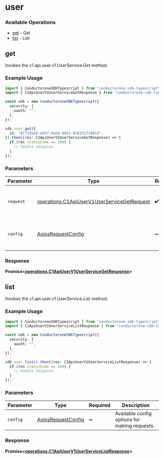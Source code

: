 # user

### Available Operations

* [get](#get) - Get
* [list](#list) - List

## get

Invokes the c1.api.user.v1.UserService.Get method.

### Example Usage

```typescript
import { ConductoroneSDKTypescript } from "conductorone-sdk-typescript";
import { C1ApiUserV1UserServiceGetResponse } from "conductorone-sdk-typescript/dist/sdk/models/operations";

const sdk = new ConductoroneSDKTypescript({
  security: {
    oauth: "",
  },
});

sdk.user.get({
  id: "0f739ae9-e057-4eb8-89e2-810331f3981d",
}).then((res: C1ApiUserV1UserServiceGetResponse) => {
  if (res.statusCode == 200) {
    // handle response
  }
});
```

### Parameters

| Parameter                                                                                                  | Type                                                                                                       | Required                                                                                                   | Description                                                                                                |
| ---------------------------------------------------------------------------------------------------------- | ---------------------------------------------------------------------------------------------------------- | ---------------------------------------------------------------------------------------------------------- | ---------------------------------------------------------------------------------------------------------- |
| `request`                                                                                                  | [operations.C1ApiUserV1UserServiceGetRequest](../../models/operations/c1apiuserv1userservicegetrequest.md) | :heavy_check_mark:                                                                                         | The request object to use for the request.                                                                 |
| `config`                                                                                                   | [AxiosRequestConfig](https://axios-http.com/docs/req_config)                                               | :heavy_minus_sign:                                                                                         | Available config options for making requests.                                                              |


### Response

**Promise<[operations.C1ApiUserV1UserServiceGetResponse](../../models/operations/c1apiuserv1userservicegetresponse.md)>**


## list

Invokes the c1.api.user.v1.UserService.List method.

### Example Usage

```typescript
import { ConductoroneSDKTypescript } from "conductorone-sdk-typescript";
import { C1ApiUserV1UserServiceListResponse } from "conductorone-sdk-typescript/dist/sdk/models/operations";

const sdk = new ConductoroneSDKTypescript({
  security: {
    oauth: "",
  },
});

sdk.user.list().then((res: C1ApiUserV1UserServiceListResponse) => {
  if (res.statusCode == 200) {
    // handle response
  }
});
```

### Parameters

| Parameter                                                    | Type                                                         | Required                                                     | Description                                                  |
| ------------------------------------------------------------ | ------------------------------------------------------------ | ------------------------------------------------------------ | ------------------------------------------------------------ |
| `config`                                                     | [AxiosRequestConfig](https://axios-http.com/docs/req_config) | :heavy_minus_sign:                                           | Available config options for making requests.                |


### Response

**Promise<[operations.C1ApiUserV1UserServiceListResponse](../../models/operations/c1apiuserv1userservicelistresponse.md)>**

